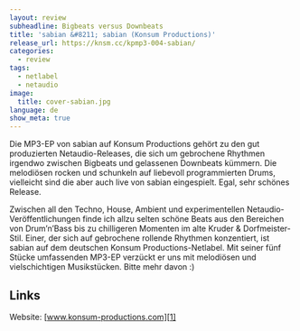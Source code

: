 ```yaml
---
layout: review
subheadline: Bigbeats versus Downbeats
title: 'sabian &#8211; sabian (Konsum Productions)'
release_url: https://knsm.cc/kpmp3-004-sabian/
categories:
  - review
tags:
  - netlabel
  - netaudio
image:
  title: cover-sabian.jpg
language: de
show_meta: true
---
```

Die MP3-EP von sabian auf Konsum Productions gehört zu den gut produzierten Netaudio-Releases, die sich um gebrochene Rhythmen irgendwo zwischen Bigbeats und gelassenen Downbeats kümmern. Die melodiösen rocken und schunkeln auf liebevoll programmierten Drums, vielleicht sind die aber auch live von sabian eingespielt. Egal, sehr schönes Release.

Zwischen all den Techno, House, Ambient und experimentellen Netaudio-Veröffentlichungen finde ich allzu selten schöne Beats aus den Bereichen von Drum&#8217;n&#8217;Bass bis zu chilligeren Momenten im alte Kruder & Dorfmeister-Stil. Einer, der sich auf gebrochene rollende Rhythmen konzentiert, ist sabian auf dem deutschen Konsum Productions-Netlabel. Mit seiner fünf Stücke umfassenden MP3-EP verzückt er uns mit melodiösen und vielschichtigen Musikstücken. Bitte mehr davon :)

## Links

Website: [www.konsum-productions.com][1]  



 [1]: https://knsm.cc/
